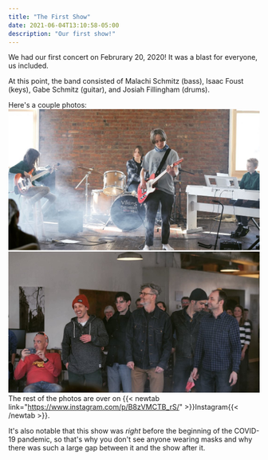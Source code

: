 ```yaml
---
title: "The First Show"
date: 2021-06-04T13:10:58-05:00
description: "Our first show!"
---
```

We had our first concert on Februrary 20, 2020! It was a blast for everyone, us included. 

At this point, the band consisted of Malachi Schmitz (bass), Isaac Foust (keys), Gabe Schmitz (guitar), and Josiah Fillingham (drums).

Here's a couple photos:
![Broken Pieces playing at their first show](/blog/first-show-1.jpg)
![Part of the crowd at Broken Pieces' first show](/blog/first-show-2.jpg)
The rest of the photos are over on {{< newtab link="https://www.instagram.com/p/B8zVMCTB_rS/" >}}Instagram{{< /newtab >}}.

It's also notable that this show was *right* before the beginning of the COVID-19 pandemic, so that's why you don't see anyone wearing masks and why there was such a large gap between it and the show after it.
